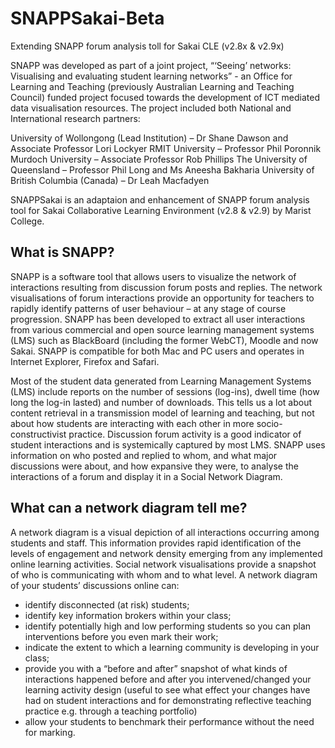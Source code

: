 SNAPPSakai-Beta
===============

Extending SNAPP forum analysis toll for Sakai CLE (v2.8x &amp; v2.9x)


SNAPP was developed as part of a joint project, “‘Seeing’ networks: Visualising and evaluating student learning networks” -
an Office for Learning and Teaching (previously Australian Learning and Teaching Council) funded project focused towards 
the development of ICT mediated data visualisation resources.
The project included both National and International research partners:

University of Wollongong (Lead Institution) – Dr Shane Dawson and Associate Professor Lori Lockyer
RMIT University – Professor Phil Poronnik
Murdoch University – Associate Professor Rob Phillips
The University of Queensland – Professor Phil Long and Ms Aneesha Bakharia
University of British Columbia (Canada) – Dr Leah Macfadyen


SNAPPSakai is an adaptaion and enhancement of SNAPP forum analysis tool for Sakai Collaborative Learning Environment
(v2.8 & v2.9) by Marist College.

What is SNAPP?
---------------------------

SNAPP is a software tool that allows users to visualize the network of interactions resulting from discussion forum posts 
and replies. The network visualisations of forum interactions provide an opportunity for teachers to rapidly identify 
patterns of user behaviour – at any stage of course progression. SNAPP has been developed to extract all user interactions 
from various commercial and open source learning management systems (LMS) such as BlackBoard (including the former WebCT),
Moodle and now Sakai. SNAPP is compatible for both Mac and PC users and operates in Internet Explorer, Firefox and Safari.


Most of the student data generated from Learning Management Systems (LMS) include reports on the number of sessions 
(log-ins), dwell time (how long the log-in lasted) and number of downloads. This tells us a lot about content retrieval 
in a transmission model of learning and teaching, but not about how students are interacting with each other in more 
socio-constructivist practice. Discussion forum activity is a good indicator of student interactions and is systemically 
captured by most LMS. SNAPP uses information on who posted and replied to whom, and what major discussions were about, 
and how expansive they were, to analyse the interactions of a forum and display it in a Social Network Diagram. 


What can a network diagram tell me?
------------------------------------

A network diagram is a visual depiction of all interactions occurring among students and staff. This information provides rapid identification of the levels of engagement and network density emerging from any implemented online learning activities. Social network visualisations provide a snapshot of who is communicating with whom and to what level. A network diagram of your students’ discussions online can:
  * identify disconnected (at risk) students;
  * identify key information brokers within your class;
  * identify potentially high and low performing students so you can plan interventions before you even mark their work;
  * indicate the extent to which a learning community is developing in your class;
  * provide you with a “before and after” snapshot of what kinds of interactions happened before and after you intervened/changed your learning activity design (useful to see what effect your changes have had on student interactions and for demonstrating reflective teaching practice e.g. through a teaching portfolio)
  * allow your students to benchmark their performance without the need for marking.

